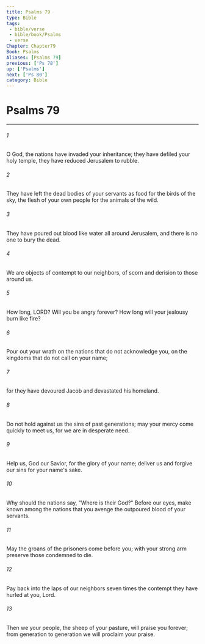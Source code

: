 ```yaml
---
title: Psalms 79
type: Bible
tags:
 - bible/verse
 - bible/book/Psalms
 - verse
Chapter: Chapter79
Book: Psalms
Aliases: [Psalms 79]
previous: ['Ps 78']
up: ['Psalms']
next: ['Ps 80']
category: Bible
---
```

# Psalms 79

***


###### 1 
O God, the nations have invaded your inheritance; they have defiled your holy temple, they have reduced Jerusalem to rubble. 

###### 2 
They have left the dead bodies of your servants as food for the birds of the sky, the flesh of your own people for the animals of the wild. 

###### 3 
They have poured out blood like water all around Jerusalem, and there is no one to bury the dead. 

###### 4 
We are objects of contempt to our neighbors, of scorn and derision to those around us. 

###### 5 
How long, LORD? Will you be angry forever? How long will your jealousy burn like fire? 

###### 6 
Pour out your wrath on the nations that do not acknowledge you, on the kingdoms that do not call on your name; 

###### 7 
for they have devoured Jacob and devastated his homeland. 

###### 8 
Do not hold against us the sins of past generations; may your mercy come quickly to meet us, for we are in desperate need. 

###### 9 
Help us, God our Savior, for the glory of your name; deliver us and forgive our sins for your name's sake. 

###### 10 
Why should the nations say, "Where is their God?" Before our eyes, make known among the nations that you avenge the outpoured blood of your servants. 

###### 11 
May the groans of the prisoners come before you; with your strong arm preserve those condemned to die. 

###### 12 
Pay back into the laps of our neighbors seven times the contempt they have hurled at you, Lord. 

###### 13 
Then we your people, the sheep of your pasture, will praise you forever; from generation to generation we will proclaim your praise. 
